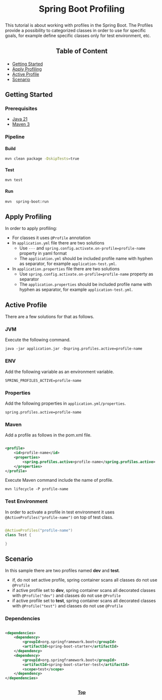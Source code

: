 # <p align="center">Spring Boot Profiling</p>

<p align="justify">

This tutorial is about working with profiles in the Spring Boot. The Profiles provide a possibility to categorized
classes in order to use for specific goals, for example define specific classes only for test environment, etc.

</p>

## <p align="center"> Table of Content </p>

* [Getting Started](#getting-started)
* [Apply Profiling](#apply-profiling)
* [Active Profile](#active-profile)
* [Scenario](#scenario)

## Getting Started

### Prerequisites

* [Java 21](https://www.oracle.com/java/technologies/downloads/)
* [Maven 3](https://maven.apache.org/index.html)

### Pipeline

#### Build

```bash
mvn clean package -DskipTests=true 
```

#### Test

```bash
mvn test
```

#### Run

```bash
mvn  spring-boot:run
```

## Apply Profiling

<p align="justify">

In order to apply profiling:

* For classes it uses `@Profile` annotation
* In `application.yml` file there are two solutions
    * Use `---` and `spring.config.activate.on-profile=profile-name` property in yaml format
    * The `application.yml` should be included profile name with hyphen as separator, for
      example `application-test.yml`.
* In `application.properties` file there are two solutions
    * Use `spring.config.activate.on-profile=profile-name` property as separator
    * The `application.properties` should be included profile name with hyphen as separator, for
      example `application-test.yml`.

</p>

## Active Profile

There are a few solutions for that as follows.

### JVM

Execute the following command.

```shell
java -jar application.jar -Dspring.profiles.active=profile-name
```

### ENV

Add the following variable as an environment variable.

```dotenv
SPRING_PROFILES_ACTIVE=profile-name
```

### Properties

Add the following properties in `application.yml/properties`.

```properties
spring.profiles.active=profile-name
```

### Maven

Add a profile as follows in the pom.xml file.

```xml

<profile>
    <id>profile-name</id>
    <properties>
        <spring.profiles.active>profile-name</spring.profiles.active>
    </properties>
</profile>
```

Execute Maven command include the name of profile.

```shell
mvn lifecycle -P profile-name
```

### Test Environment

In order to activate a profile in test environment it uses `@ActiveProfiles("profile-name")` on top of test class.

```java

@ActiveProfiles("profile-name")
class Test {

}
```

## Scenario

In this sample there are two profiles named **dev** and **test**.

* if, do not set active profile, spring container scans all classes do not use `@Profile`
* if active profile set to **dev**, spring container scans all decorated classes with `@Profile("dev")` and classes do
  not use `@Profile`
* if active profile set to **test**, spring container scans all decorated classes with `@Profile("test")` and classes do
  not use `@Profile`

### Dependencies

```xml

<dependencies>
    <dependency>
        <groupId>org.springframework.boot</groupId>
        <artifactId>spring-boot-starter</artifactId>
    </dependency>
    <dependency>
        <groupId>org.springframework.boot</groupId>
        <artifactId>spring-boot-starter-test</artifactId>
        <scope>test</scope>
    </dependency>
</dependencies>
```

##

**<p align="center"> [Top](#spring-boot-profiling) </p>**